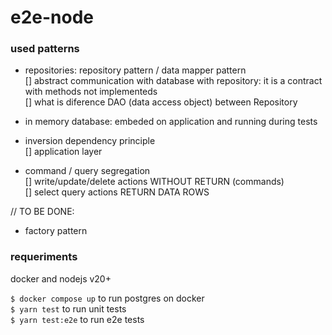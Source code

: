 # e2e-node

### used patterns

- repositories: repository pattern / data mapper pattern  
[] abstract communication with database with repository: it is a contract with methods not implementeds   
[] what is diference DAO (data access object) between Repository

- in memory database: embeded on application and running during tests

- inversion dependency principle  
[] application layer

- command / query segregation  
[] write/update/delete actions WITHOUT RETURN (commands)   
[] select query actions RETURN DATA ROWS 


// TO BE DONE:
- factory pattern

### requeriments 

docker and nodejs v20+

`$ docker compose up` to run postgres on docker  
`$ yarn test` to run unit tests  
`$ yarn test:e2e` to run e2e tests  